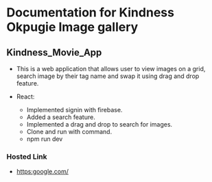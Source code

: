 # Documentation for Kindness Okpugie Image gallery

## Kindness_Movie_App

- This is a web application that allows user to view images on a grid, search image by their tag name and swap it using drag and drop feature.

- React:
  - Implemented signin with firebase.
  - Added a search feature.
  - Implemented a drag and drop to search for images.
  - Clone and run with command.
  - npm run dev


### Hosted Link

- <https:google.com/>

